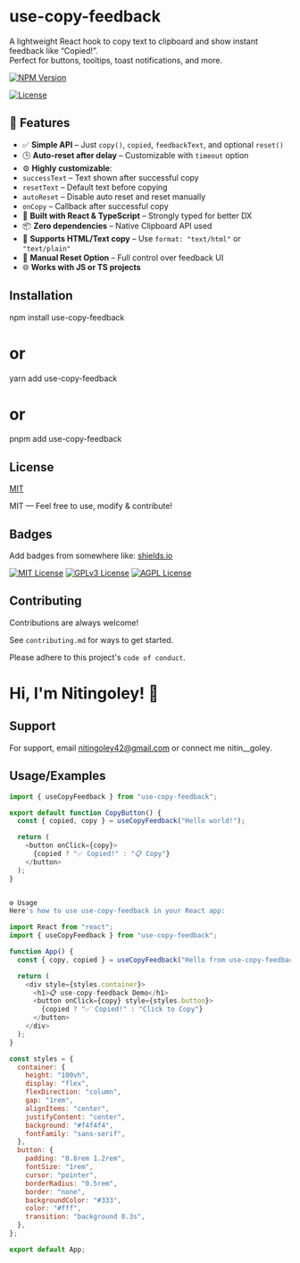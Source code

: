 # use-copy-feedback

A lightweight React hook to copy text to clipboard and show instant feedback like “Copied!”.  
Perfect for buttons, tooltips, toast notifications, and more.

[![NPM Version](https://img.shields.io/npm/v/use-copy-feedback.svg)](https://www.npmjs.com/package/use-copy-feedback)

[![License](https://img.shields.io/npm/l/use-copy-feedback.svg)](./LICENSE)

## 🚀 Features

- ✅ **Simple API** – Just `copy()`, `copied`, `feedbackText`, and optional `reset()`
- 🕒 **Auto-reset after delay** – Customizable with `timeout` option
- ⚙️ **Highly customizable**:
- `successText` – Text shown after successful copy
- `resetText` – Default text before copying
- `autoReset` – Disable auto reset and reset manually
- `onCopy` – Callback after successful copy
- 🧠 **Built with React & TypeScript** – Strongly typed for better DX
- 📦 **Zero dependencies** – Native Clipboard API used
- 🧪 **Supports HTML/Text copy** – Use `format: "text/html"` or `"text/plain"`
- 🔁 **Manual Reset Option** – Full control over feedback UI
- 🌐 **Works with JS or TS projects**

## Installation

npm install use-copy-feedback

# or

yarn add use-copy-feedback

# or

pnpm add use-copy-feedback

## License

[MIT](https://choosealicense.com/licenses/mit/)

MIT — Feel free to use, modify & contribute!

## Badges

Add badges from somewhere like: [shields.io](https://shields.io/)

[![MIT License](https://img.shields.io/badge/License-MIT-green.svg)](https://choosealicense.com/licenses/mit/)
[![GPLv3 License](https://img.shields.io/badge/License-GPL%20v3-yellow.svg)](https://opensource.org/licenses/)
[![AGPL License](https://img.shields.io/badge/license-AGPL-blue.svg)](http://www.gnu.org/licenses/agpl-3.0)

## Contributing

Contributions are always welcome!

See `contributing.md` for ways to get started.

Please adhere to this project's `code of conduct`.

# Hi, I'm Nitingoley! 👋

## Support

For support, email nitingoley42@gmail.com or connect me  nitin__goley.

## Usage/Examples

```javascript
import { useCopyFeedback } from "use-copy-feedback";

export default function CopyButton() {
  const { copied, copy } = useCopyFeedback("Hello world!");

  return (
    <button onClick={copy}>
      {copied ? "✅ Copied!" : "📋 Copy"}
    </button>
  );
}


⚙️ Usage
Here's how to use use-copy-feedback in your React app:

import React from "react";
import { useCopyFeedback } from "use-copy-feedback";

function App() {
  const { copy, copied } = useCopyFeedback("Hello from use-copy-feedback!", 2000);

  return (
    <div style={styles.container}>
      <h1>📋 use-copy-feedback Demo</h1>
      <button onClick={copy} style={styles.button}>
        {copied ? "✅ Copied!" : "Click to Copy"}
      </button>
    </div>
  );
}

const styles = {
  container: {
    height: "100vh",
    display: "flex",
    flexDirection: "column",
    gap: "1rem",
    alignItems: "center",
    justifyContent: "center",
    background: "#f4f4f4",
    fontFamily: "sans-serif",
  },
  button: {
    padding: "0.8rem 1.2rem",
    fontSize: "1rem",
    cursor: "pointer",
    borderRadius: "0.5rem",
    border: "none",
    backgroundColor: "#333",
    color: "#fff",
    transition: "background 0.3s",
  },
};

export default App;
```
